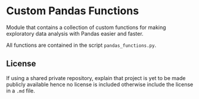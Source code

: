 # Custom Pandas Functions

Module that contains a collection of custom functions for making exploratory data analysis with Pandas easier and faster.

All functions are contained in the script `pandas_functions.py`.

## License

If using a shared private repository, explain that project is yet to be made publicly available hence no license is included otherwise include the license in a `.md` file.
